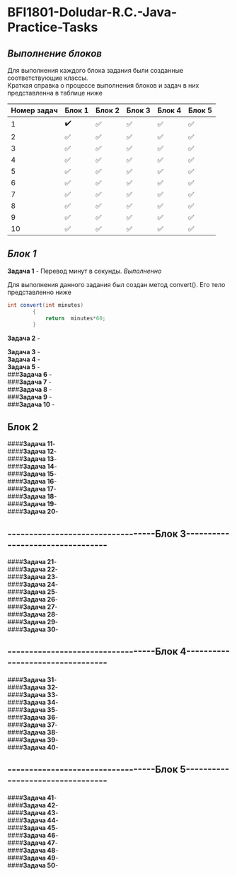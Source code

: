# BFI1801-Doludar-R.C.-Java-Practice-Tasks

___Выполнение блоков___  
-
Для выполнения каждого блока задания были созданные соответствующие классы.  
Краткая справка о процессе выполнения блоков и задач в них представленна в таблице ниже

|Номер задач|Блок 1|Блок 2|Блок 3|Блок 4|Блок 5|
|-----------|------|------|------|------|------|
|   1       |:heavy_check_mark:|:white_check_mark:| :white_check_mark:|:white_check_mark:|:white_check_mark:|
|   2       |:white_check_mark:|:white_check_mark:|:white_check_mark:|:white_check_mark:|:white_check_mark:|
|   3       |:white_check_mark:|:white_check_mark:|:white_check_mark:|:white_check_mark:|:white_check_mark:|
|   4       |:white_check_mark:|:white_check_mark:|:white_check_mark:|:white_check_mark:|:white_check_mark:|
|   5       |:white_check_mark:|:white_check_mark:|:white_check_mark:|:white_check_mark:|:white_check_mark:|
|   6       |:white_check_mark:|:white_check_mark:|:white_check_mark:|:white_check_mark:|:white_check_mark:|
|   7       |:white_check_mark:|:white_check_mark:|:white_check_mark:|:white_check_mark:|:white_check_mark:|
|   8       |:white_check_mark:|:white_check_mark:|:white_check_mark:|:white_check_mark:|:white_check_mark:|
|   9       |:white_check_mark:|:white_check_mark:|:white_check_mark:|:white_check_mark:|:white_check_mark:|
|   10      |:white_check_mark:|:white_check_mark:|:white_check_mark:|:white_check_mark:|:white_check_mark:|

___Блок 1___
-

__Задача 1__ - Перевод минут в секунды. _Выполненно_

Для выполнения данного задания был создан метод convert(). Его тело представленно ниже
```java
int convert(int minutes)
        {
            return  minutes*60;
        } 
```
__Задача 2__ -  

__Задача 3__ -  
__Задача 4__ -  
__Задача 5__ -  
###__Задача 6__ -  
###__Задача 7__ -  
###__Задача 8__ -  
###__Задача 9__ -  
###__Задача 10__ -  

Блок 2
-

####__Задача 11__-  
####__Задача 12__-  
####__Задача 13__-  
####__Задача 14__-  
####__Задача 15__-  
####__Задача 16__-  
####__Задача 17__-  
####__Задача 18__-  
####__Задача 19__-  
####__Задача 20__-  

----------------------------------Блок 3---------------------------------
-

####__Задача 21__-  
####__Задача 22__-  
####__Задача 23__-  
####__Задача 24__-  
####__Задача 25__-  
####__Задача 26__-  
####__Задача 27__-  
####__Задача 28__-  
####__Задача 29__-  
####__Задача 30__-  

----------------------------------Блок 4---------------------------------
-

####__Задача 31__-  
####__Задача 32__-  
####__Задача 33__-  
####__Задача 34__-  
####__Задача 35__-  
####__Задача 36__-  
####__Задача 37__-  
####__Задача 38__-  
####__Задача 39__-  
####__Задача 40__-  

----------------------------------Блок 5---------------------------------
-
####__Задача 41__-  
####__Задача 42__-  
####__Задача 43__-  
####__Задача 44__-  
####__Задача 45__-  
####__Задача 46__-  
####__Задача 47__-  
####__Задача 48__-  
####__Задача 49__-  
####__Задача 50__-  

